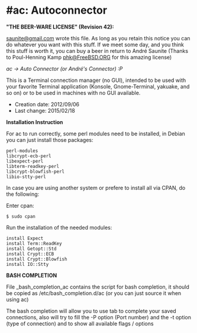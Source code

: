 #ac: Autoconnector
================

**"THE BEER-WARE LICENSE" (Revision 42):**

<saunite@gmail.com> wrote this file. As long as you retain this notice you
can do whatever you want with this stuff. If we meet some day, and you think
this stuff is worth it, you can buy a beer in return to André Saunite
(Thanks to Poul-Henning Kamp <phk@FreeBSD.ORG> for this amazing license)

*ac -> Auto Connector (or André's Connector) :P*

This is a Terminal connection manager (no GUI), intended to be used with 
your favorite Terminal application (Konsole, Gnome-Terminal, yakuake, and 
so on) or to be used in machines with no GUI available.

* Creation date: 2012/09/06
* Last change: 2015/02/18

**Installation Instruction**

For ac to run correctly, some perl modules need to be installed, in Debian
you can just install those packages:

	perl-modules
	libcrypt-ecb-perl
	libexpect-perl
	libterm-readkey-perl
	libcrypt-blowfish-perl
	libio-stty-perl

In case you are using another system or prefere to install all via CPAN, 
do the following:

Enter cpan:

	$ sudo cpan

Run the installation of the needed modules:

	install Expect
	install Term::ReadKey
	install Getopt::Std
	install Crypt::ECB
	install Crypt::Blowfish
	install IO::Stty

**BASH COMPLETION**

File _bash_completion_ac contains the script for bash completion, it should
be copied as /etc/bash_completion.d/ac (or you can just source it when 
using ac) 

The bash completion will allow you to use tab to complete your saved 
connections, also will try to fill the -P option (Port number) and the
	-t option (type of connection) and to show all available flags / options
